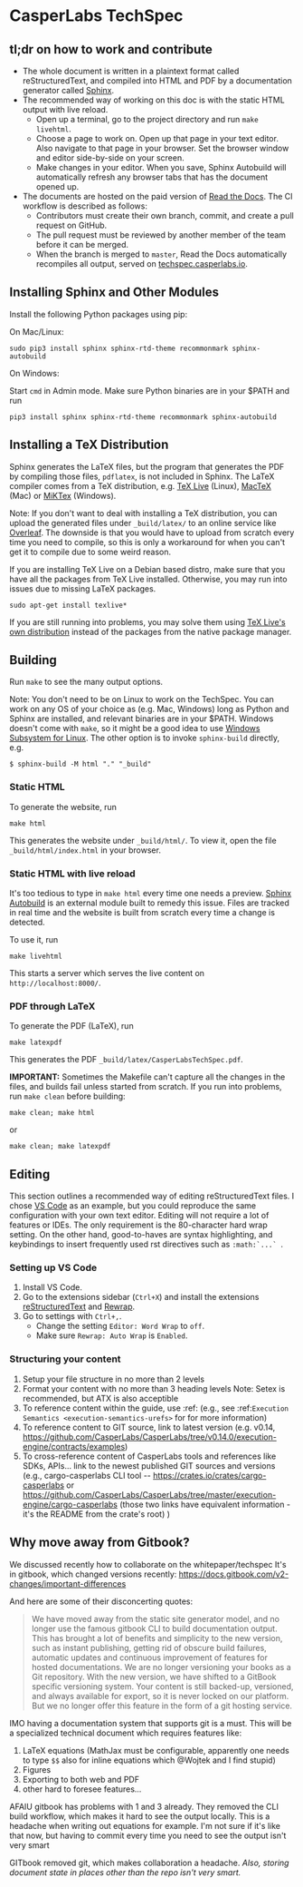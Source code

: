 # CasperLabs TechSpec

## tl;dr on how to work and contribute

- The whole document is written in a plaintext format called reStructuredText,
  and compiled into HTML and PDF by a documentation generator called
  [Sphinx](https://www.sphinx-doc.org/).
- The recommended way of working on this doc is with the static HTML output with
  live reload.
  - Open up a terminal, go to the project directory and run `make livehtml`.
  - Choose a page to work on. Open up that page in your text editor. Also
    navigate to that page in your browser. Set the browser window and editor
    side-by-side on your screen.
  - Make changes in your editor. When you save, Sphinx Autobuild will
    automatically refresh any browser tabs that has the document opened up.
- The documents are hosted on the paid version of [Read the Docs](https://readthedocs.com/).
  The CI workflow is described as follows:
  - Contributors must create their own branch, commit, and create a pull request
    on GitHub.
  - The pull request must be reviewed by another member of the team before it
    can be merged.
  - When the branch is merged to `master`, Read the Docs automatically
    recompiles all output, served on
    [techspec.casperlabs.io](https://techspec.casperlabs.io).


## Installing Sphinx and Other Modules

Install the following Python packages using pip:

On Mac/Linux:

```
sudo pip3 install sphinx sphinx-rtd-theme recommonmark sphinx-autobuild
```

On Windows:

Start `cmd` in Admin mode. Make sure Python binaries are in your $PATH and run

```
pip3 install sphinx sphinx-rtd-theme recommonmark sphinx-autobuild
```

## Installing a TeX Distribution

Sphinx generates the LaTeX files, but the program that generates the PDF by
compiling those files, `pdflatex`, is not included in Sphinx. The LaTeX compiler
comes from a TeX distribution, e.g. [TeX Live](https://www.tug.org/texlive/)
(Linux), [MacTeX](https://www.tug.org/mactex/) (Mac) or
[MiKTex](https://miktex.org) (Windows).

Note: If you don't want to deal with installing a TeX distribution, you can
upload the generated files under `_build/latex/` to an online service like
[Overleaf](https://overleaf.com). The downside is that you would have to upload
from scratch every time you need to compile, so this is only a workaround for when you
can't get it to compile due to some weird reason.

If you are installing TeX Live on a Debian based distro, make sure that you have
all the packages from TeX Live installed. Otherwise, you may run into issues due
to missing LaTeX packages.

```
sudo apt-get install texlive*
```

If you are still running into problems, you may solve them using
[TeX Live's own distribution](https://www.tug.org/texlive/acquire-netinstall.html)
instead of the packages from the native package manager.

## Building

Run `make` to see the many output options.

Note: You don't need to be on Linux to work on the TechSpec. You can work on any
OS of your choice as (e.g. Mac, Windows) long as Python and Sphinx are installed, and relevant
binaries are in your $PATH. Windows doesn't come with `make`, so it might be a
good idea to use
[Windows Subsystem for Linux](https://docs.microsoft.com/en-us/windows/wsl/about).
The other option is to invoke `sphinx-build` directly, e.g.

```
$ sphinx-build -M html "." "_build"
```

### Static HTML

To generate the website, run

```
make html
```

This generates the website under `_build/html/`. To view it, open the file
`_build/html/index.html` in your browser.

### Static HTML with live reload

It's too tedious to type in `make html` every time one needs a preview.
[Sphinx Autobuild](https://pypi.org/project/sphinx-autobuild/) is an external
module built to remedy this issue. Files are tracked in real time and the
website is built from scratch every time a change is detected.

To use it, run

```
make livehtml
```

This starts a server which serves the live content on `http://localhost:8000/`.


### PDF through LaTeX

To generate the PDF (LaTeX), run

```
make latexpdf
```

This generates the PDF `_build/latex/CasperLabsTechSpec.pdf`.


**IMPORTANT:** Sometimes the Makefile can't capture all the changes in the
files, and builds fail unless started from scratch. If you run into problems,
run `make clean` before building:

```
make clean; make html
```

or

```
make clean; make latexpdf
```

## Editing

This section outlines a recommended way of editing reStructuredText files.
I chose [VS Code](https://code.visualstudio.com) as an example, but you could
reproduce the same configuration with your own text editor. Editing will not
require a lot of features or IDEs. The only requirement is the 80-character hard
wrap setting. On the other hand, good-to-haves are syntax highlighting,
and keybindings to insert frequently used rst directives such as ``:math:`...` ``.


### Setting up VS Code

1. Install VS Code.
2. Go to the extensions sidebar (`Ctrl+X`) and install the extensions
[reStructuredText](https://marketplace.visualstudio.com/items?itemName=lextudio.restructuredtext)
and [Rewrap](https://marketplace.visualstudio.com/items?itemName=stkb.rewrap).
3. Go to settings with `Ctrl+,`.
   - Change the setting `Editor: Word Wrap` to `off`.
   - Make sure `Rewrap: Auto Wrap` is `Enabled`.


### Structuring your content

1. Setup your file structure in no more than 2 levels
2. Format your content with no more than 3 heading levels
Note: Setex is recommended, but ATX is also acceptible
3. To reference content within the guide, use :ref: (e.g., see :ref:`Execution Semantics <execution-semantics-urefs>` for
for more information)
4. To reference content to GIT source, link to latest version (e.g. v0.14, https://github.com/CasperLabs/CasperLabs/tree/v0.14.0/execution-engine/contracts/examples)
5. To cross-reference content of CasperLabs tools and references like SDKs, APIs... link to the newest published GIT sources and versions   (e.g., cargo-casperlabs CLI tool -- https://crates.io/crates/cargo-casperlabs or https://github.com/CasperLabs/CasperLabs/tree/master/execution-engine/cargo-casperlabs (those two links have equivalent information - it's the README from the crate's root) )

## Why move away from Gitbook?

We discussed recently how to collaborate on the whitepaper/techspec
It's in gitbook, which changed versions recently:
https://docs.gitbook.com/v2-changes/important-differences

And here are some of their disconcerting quotes:

> We have moved away from the static site generator model, and no longer use the famous gitbook CLI to build documentation output. This has brought a lot of benefits and simplicity to the new version, such as instant publishing, getting rid of obscure build failures, automatic updates and continuous improvement of features for hosted documentations.
> We are no longer versioning your books as a Git repository. With the new version, we have shifted to a GitBook specific versioning system. Your content is still backed-up, versioned, and always available for export, so it is never locked on our platform. But we no longer offer this feature in the form of a git hosting service.

IMO having a documentation system that supports git is a must. This will be a
specialized technical document which requires features like:
1. LaTeX equations (MathJax must be configurable, apparently one needs to type `$$` also for inline equations which @Wojtek and I find stupid)
2. Figures
3. Exporting to both web and PDF
4. other hard to foresee features...

AFAIU gitbook has problems with 1 and 3 already. They removed the CLI build
workflow, which makes it hard to see the output locally. This is a headache when writing out equations for example. I'm not sure if it's like that now, but having to commit every time you need to see the output isn't very smart

GITbook removed git, which makes collaboration a headache. *Also, storing document state in places other than the repo isn't very smart.*
